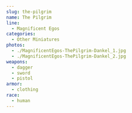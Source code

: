 ```yaml
---
slug: the-pilgrim
name: The Pilgrim
line:
  - Magnificent Egos
categories:
  - Other Miniatures
photos:
  - ./MagnificentEgos-ThePilgrim-Dankel_1.jpg
  - ./MagnificentEgos-ThePilgrim-Dankel_2.jpg
weapons:
  - dagger
  - sword
  - pistol
armor:
  - clothing
race:
  - human
---
```

